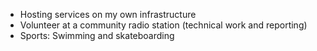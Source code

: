 ---
---

- Hosting services on my own infrastructure
- Volunteer at a community radio station (technical work and reporting)
- Sports: Swimming and skateboarding
